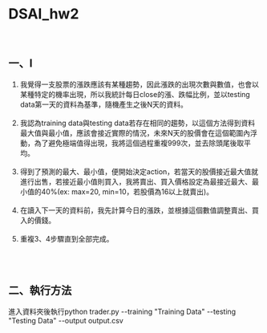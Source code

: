 # DSAI_hw2

<br />

## 一、I

1. 我覺得一支股票的漲跌應該有某種趨勢，因此漲跌的出現次數與數值，也會以某種特定的機率出現，所以我統計每日close的漲、跌幅比例，並以testing data第一天的資料為基準，隨機產生之後N天的資料。<br /><br />
2. 我認為training data與testing data若存在相同的趨勢，以這個方法得到資料最大值與最小值，應該會接近實際的情況，未來N天的股價會在這個範圍內浮動，為了避免極端值得出現，我將這個過程重複999次，並去除頭尾後取平均。<br /><br />
3. 得到了預測的最大、最小值，便開始決定action，若當天的股價接近最大值就進行出售，若接近最小值則買入，我將賣出、買入價格設定為最接近最大、最小值的40%(ex: max=20, min=10，若股價為16以上就賣出)。<br /><br />
4. 在讀入下一天的資料前，我先計算今日的漲跌，並根據這個數值調整賣出、買入的價錢。<br /><br />
5. 重複3、4步驟直到全部完成。<br /><br />

<br />

## 二、執行方法

進入資料夾後執行python trader.py --training "Training Data" --testing "Testing Data" --output output.csv

